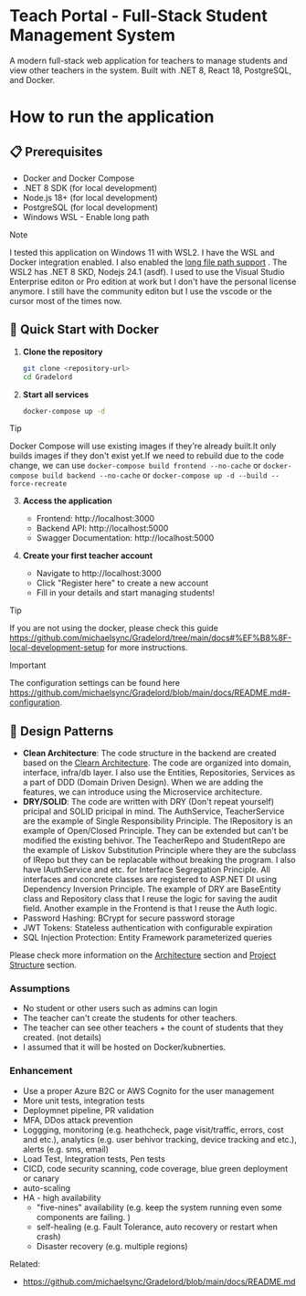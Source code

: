 # Teach Portal - Full-Stack Student Management System

A modern full-stack web application for teachers to manage students and view other teachers in the system. Built with .NET 8, React 18, PostgreSQL, and Docker.

# How to run the application

## 📋 Prerequisites

- Docker and Docker Compose
- .NET 8 SDK (for local development)
- Node.js 18+ (for local development)
- PostgreSQL (for local development)
- Windows WSL - Enable long path

> [!NOTE]
> I tested this application on Windows 11 with WSL2. I have the WSL and Docker integration enabled. I also enabled the [long file path support](https://learn.microsoft.com/en-us/answers/questions/1805411/how-to-enable-long-file-path-names-in-windows-11) . The WSL2 has .NET 8 SKD, Nodejs 24.1 (asdf).
> I used to use the Visual Studio Enterprise editon or Pro edition at work but I don't have the personal license anymore. I still have the community editon but I use the vscode or the cursor most of the times now.

## 🚀 Quick Start with Docker

1. **Clone the repository**

   ```bash
   git clone <repository-url>
   cd Gradelord
   ```

2. **Start all services**

   ```bash
   docker-compose up -d
   ```

> [!TIP]
> Docker Compose will use existing images if they're already built.It only builds images if they don't exist yet.If we need to rebuild due to the code change, we can use `docker-compose build frontend --no-cache` or `docker-compose build backend --no-cache` or `docker-compose up -d --build --force-recreate`

3. **Access the application**

   - Frontend: http://localhost:3000
   - Backend API: http://localhost:5000
   - Swagger Documentation: http://localhost:5000

4. **Create your first teacher account**
   - Navigate to http://localhost:3000
   - Click "Register here" to create a new account
   - Fill in your details and start managing students!

> [!TIP]
> If you are not using the docker, please check this guide https://github.com/michaelsync/Gradelord/tree/main/docs#%EF%B8%8F-local-development-setup for more instructions.

> [!IMPORTANT]
> The configuration settings can be found here https://github.com/michaelsync/Gradelord/blob/main/docs/README.md#-configuration.

## :battery: Design Patterns

- **Clean Architecture**: The code structure in the backend are created based on the [Clearn Architecture](https://blog.cleancoder.com/uncle-bob/2012/08/13/the-clean-architecture.html). The code are organized into domain, interface, infra/db layer. I also use the Entities, Repositories, Services as a part of DDD (Domain Driven Design). When we are adding the features, we can introduce using the Microservice architecture.
- **DRY/SOLID**: The code are written with DRY (Don't repeat yourself) pricipal and SOLID pricipal in mind. The AuthService, TeacherService are the example of Single Responsibility Principle. The IRepository is an example of Open/Closed Principle. They can be extended but can't be modified the existing behivor. The TeacherRepo and StudentRepo are the example of Liskov Substitution Principle where they are the subclass of IRepo but they can be replacable without breaking the program. I also have IAuthService and etc. for Interface Segregation Principle. All interfaces and concrete classes are registered to ASP.NET DI using Dependency Inversion Principle. The example of DRY are BaseEntity class and Repository<T> class that I reuse the logic for saving the audit field. Another example in the Frontend is that I reuse the Auth logic.
- Password Hashing: BCrypt for secure password storage
- JWT Tokens: Stateless authentication with configurable expiration
- SQL Injection Protection: Entity Framework parameterized queries

Please check more information on the [Architecture](https://github.com/michaelsync/Gradelord/blob/main/docs/README.md#%EF%B8%8F-architecture) section and [Project Structure](https://github.com/michaelsync/Gradelord/blob/main/docs/README.md#-project-structure) section.

### Assumptions

- No student or other users such as admins can login
- The teacher can't create the students for other teachers.
- The teacher can see other teachers + the count of students that they created. (not details)
- I assumed that it will be hosted on Docker/kubnerties.

### Enhancement

- Use a proper Azure B2C or AWS Cognito for the user management
- More unit tests, integration tests
- Deploymnet pipeline, PR validation
- MFA, DDos attack prevention
- Loggging, monitoring (e.g. heathcheck, page visit/traffic, errors, cost and etc.), analytics (e.g. user behivor tracking, device tracking and etc.), alerts (e.g. sms, email)
- Load Test, Integration tests, Pen tests
- CICD, code security scanning, code coverage, blue green deployment or canary
- auto-scaling
- HA - high availability
  - "five-nines" availability (e.g. keep the system running even some components are failing. )
  - self-healing (e.g. Fault Tolerance, auto recovery or restart when crash)
  - Disaster recovery (e.g. multiple regions)

Related:

- https://github.com/michaelsync/Gradelord/blob/main/docs/README.md
